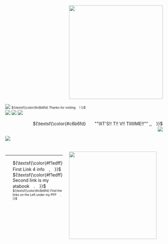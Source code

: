 ### <p align= "right"> <img src="https://i.postimg.cc/rFy7MhbP/whatthehelglly-ezgif-com-webp-to-gif-converter.gif" width="300">

![](https://komarev.com/ghpvc/?username=GR3AT3ST-MAGICIAN&color=ecb689) 
<sub><sup> ${\textsf{\color{#c6b6fd} Thanks for visiting 　! }}$ </sup></sub>  
<img src="https://64.media.tumblr.com/608404aa85cdb7158bd20b5b5e7e3849/7a55b66f15a54ad3-0b/s250x400/651854d45756632bb8b2fffe7dbf86cccf0ad630.gifv"> <img src="https://64.media.tumblr.com/2a076b60b80e06c0cc614e4643bf1acc/7a55b66f15a54ad3-0e/s250x400/e112c88a34c6d9c779c79cc0348ed69a376284f0.gifv"> <img src="https://64.media.tumblr.com/34aff54823b71ff307f18f90316c2725/7a55b66f15a54ad3-01/s250x400/b108f885a61651f553346ef5100155181caa0863.gifv">

<p align="right">
 ${\textsf{\color{#c6b6fd}　　""IIIT'S!! T!! V!! TIIIIIME!!"" ,,　}}$ <br/>  <img src="https://64.media.tumblr.com/c83f301cb1235d692a5187c419ea4675/e62f9496737079a2-b0/s75x75_c1/94393534ea710ccda699785ef313b1168021f708.gifv"> <img
 

<p align="left"> 
  <p align="left"> <img src=https://spotify-github-profile.kittinanx.com/api/view?uid=9f61sehexidt1oeltbb7vatvu&cover_image=true&theme=novatorem&show_offline=false&background_color=121212&interchange=false&bar_color=f0cf56&bar_color_cover=false)](https://github.com/kittinan/spotify-github-profile)>
  </p>
  <img src="https://i.postimg.cc/FHY4prMc/ezgif-com-webp-to-gif-converter-5.gif" width="280" height="280"  width="50%" align="right" style="margin: 20px;">
  <br>
  <hr>
</p>

<p align="left">
  <ul>
    ${\textsf{\color{#f1edff}　　First Link 4 info　,　}}$ <br/>
    ${\textsf{\color{#f1edff} Second link is my atabook　.　}}$ <br/>
    <sub><sup> ${\textsf{\color{#c6b6fd} Find the links on the Left under my PFP 　. }}$ </sup></sub>   
  </ul>
</p>
